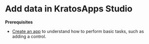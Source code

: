 <properties pageTitle="Add data in PowerApps Studio" description="Add data from a variety of sources in PowerApps Studio" services="kratosapps" authors="AFTOwen"
 />

# Add data in KratosApps Studio
**Prerequisites**

- [Create an app](powerapps-create-an-app.md) to understand how to perform basic tasks, such as adding a control.

